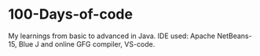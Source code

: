 # 100-Days-of-code 
My learnings from basic to advanced in Java.
IDE used: Apache NetBeans-15, Blue J and online GFG compiler, VS-code.
